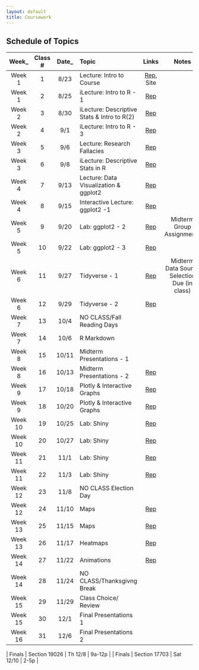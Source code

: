 ```yaml
---
layout: default
title: Coursework
---
```




## Schedule of Topics

| Week_ 	  | Class #       | Date_      | Topic										| Links	| Notes									|
|:---:	  |:---:	      |:---:	  |:---											|:---:		| :---:								|
| Week 1  | 1             | 8/23      |   Lecture: Intro to Course					|[Rep](</01 Intro to Course and R/class 1/>), Site 	|									|
| Week 1  | 2             | 8/25      |   iLecture: Intro to R - 1					|[Rep](</01 Intro to Course and R/class 2/>)		|									|
| Week 2  | 3             | 8/30      |   iLecture: Descriptive Stats & Intro to R(2)	|[Rep](</02 Descriptive Stats & R Intro/class 3/>)		| 									|       
| Week 2  | 4             | 9/1       |   iLecture: Intro to R - 3					|[Rep](</02 Descriptive Stats & R Intro/class 4/>)		|									|
| Week 3  | 5             | 9/6       |   Lecture: Research Fallacies					|[Rep](</03 Research Fallacies & R Intro/class 5/>)		|									|  	
| Week 3  | 6             | 9/8       |   iLecture: Descriptive Stats in R			|[Rep](</03 Research Fallacies & R Intro/class 6/>)		|									|
| Week 4  | 7             | 9/13      |   Lecture: Data Visualization & ggplot2		|[Rep](</04 Data Viz Using ggplot2/class 7/>)		|									|	
| Week 4  | 8             | 9/15      |   Interactive Lecture: ggplot2 -1				|[Rep](</04 Data Viz Using ggplot2/class 8/>)		|									|
| Week 5  | 9             | 9/20      |   Lab: ggplot2 - 2							|[Rep](</05 Data Viz Using ggplot2/class 9/>)		|  Midterm Group Assignments		|
| Week 5  | 10            | 9/22      |   Lab: ggplot2 - 3							|[Rep](</05 Data Viz Using ggplot2/class 10/>)		|                           		|
| Week 6  | 11            | 9/27      |   Tidyverse - 1							|[Rep](</01 Intro to Course and R/class 1/>)		| Midterm Data Source Selection Due (in class) | 
| Week 6  | 12            | 9/29      |   Tidyverse - 2							|[Rep](</01 Intro to Course and R/class 1/>)		|                           |
| Week 7  | 13            | 10/4      |   NO CLASS/Fall Reading Days					|		|                           | 
| Week 7  | 14            | 10/6      |   R Markdown						|		|                           |
| Week 8  | 15            | 10/11     |   Midterm Presentations	- 1					|		|                           | 
| Week 8  | 16            | 10/13     |   Midterm Presentations - 2	| [Rep](</01 Intro to Course and R/class 1/>)       |                           |  
| Week 9  | 17            | 10/18     |   Plotly & Interactive Graphs			|[Rep](</01 Intro to Course and R/class 1/>)         |                           |	
| Week 9  | 18            | 10/20     |   Plotly & Interactive Graphs			|[Rep](</01 Intro to Course and R/class 1/>)         |                           |
| Week 10 | 19            | 10/25     |   Lab: Shiny							|[Rep](</01 Intro to Course and R/class 1/>) 	    |                       	| 	
| Week 10 | 20            | 10/27     |   Lab: Shiny						|[Rep](</01 Intro to Course and R/class 1/>)         |                           |
| Week 11 | 21            | 11/1      |   Lab: Shiny								|[Rep](</01 Intro to Course and R/class 1/>)  	    |  	                        | 	
| Week 11 | 22            | 11/3      |   Lab: Shiny								|[Rep](</01 Intro to Course and R/class 1/>)         |                           |
| Week 12 | 23            | 11/8      |   NO CLASS Election Day			|	        |                           |  
| Week 12 | 24            | 11/10     |   Maps									|[Rep](</01 Intro to Course and R/class 1/>)         |                           |
| Week 13 | 25            | 11/15     |   Maps									|[Rep](</01 Intro to Course and R/class 1/>) 	    |                           |
| Week 13 | 26            | 11/17     |   Heatmaps									|[Rep](</01 Intro to Course and R/class 1/>)         |                           |
| Week 14 | 27            | 11/22     |   Animations									|[Rep](</01 Intro to Course and R/class 1/>) 	    |                           |
| Week 14 | 28            | 11/24     |   NO CLASS/Thanksgivng Break					|         |                           |
| Week 15 | 29            | 11/29     |   Class Choice/ Review					|  	    |	                        |
| Week 15 | 30            | 12/1      |   Final Presentations	1						|         |                           |
| Week 16 | 31            | 12/6	    |   Final Presentations	2						| 	    | 	                        |

| Finals  | Section 19026 | Th 12/8   | 9a-12p | 
| Finals  | Section 17703 | Sat 12/10 | 2-5p |
